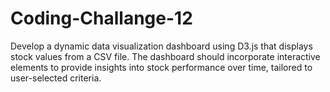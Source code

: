 # Coding-Challange-12

Develop a dynamic data visualization dashboard using D3.js that displays stock values from a CSV file. The dashboard should incorporate interactive elements to provide insights into stock performance over time, tailored to user-selected criteria.
